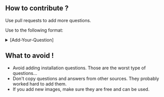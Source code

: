 ## How to contribute ?

Use pull requests to add more questions.

Use to the following format:

<details><summary>
[Add-Your-Question]</summary><br><b>

[Your-Answer]
</b></details>



## What to avoid !

* Avoid adding installation questions. Those are the worst type of questions...
* Don't copy questions and answers from other sources. They probably worked hard to add them.
* If you add new images, make sure they are free and can be used.



